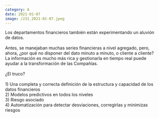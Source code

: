 ```yaml
--- 
category: A 
date: 2021-01-07 
image: /231_2021-01-07.jpeg 
--- 
```


Los departamentos financieros también están experimentando un aluvión de datos. <br><br>Antes, se manejaban muchas series financieras a nivel agregado, pero, ahora, ¿por qué no disponer del dato minuto a minuto, o cliente a cliente? La información es mucho más rica y gestionarla en tiempo real puede ayudar a la transformación de las Compañías. <br><br>¿El truco?<br><br>1) Una completa y correcta definición de la estructura y capacidad de los datos financieros<br>2) Modelos predictivos en todos los niveles<br>3) Riesgo asociado<br>4) Automatización para detectar desviaciones, corregirlas y minimizas riesgos